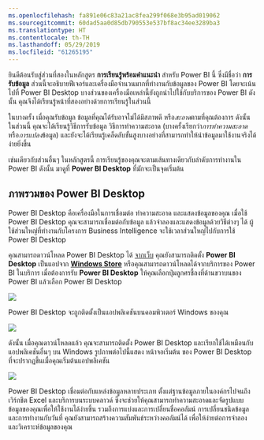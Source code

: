 ```yaml
---
ms.openlocfilehash: fa891e06c83a21ac8fea299f068e3b95ad019062
ms.sourcegitcommit: 60dad5aa0d85db790553e537bf8ac34ee3289ba3
ms.translationtype: HT
ms.contentlocale: th-TH
ms.lasthandoff: 05/29/2019
ms.locfileid: "61265195"
---
```

ยินดีต้อนรับสู่ส่วนที่สองในหลักสูตร **การเรียนรู้พร้อมคำแนะนำ** สำหรับ Power BI นี้ ซึ่งมีชื่อว่า **การรับข้อมูล** ส่วนนี้จะอธิบายฟีเจอร์และเครื่องมือจำนวนมากที่ทำงานกับข้อมูลของ Power BI โดยจะเน้นไปที่ Power BI Desktop บางส่วนของเครื่องมือเหล่านี้ยังถูกนำไปใช้กับบริการของ Power BI ดังนั้น คุณจึงได้เรียนรู้หน้าที่สองอย่างด้วยการเรียนรู้ในส่วนนี้

ในบางครั้ง เมื่อคุณรับข้อมูล ข้อมูลที่คุณได้รับอาจไม่ได้มีสภาพดี หรือ*สะอาด*ตามที่คุณต้องการ ดังนั้น ในส่วนนี้ คุณจะได้เรียนรู้วิธีการรับข้อมูล วิธีการทำความสะอาด (บางครั้งเรียกว่า*การทำความสะอาด*หรือ*การแปลง*ข้อมูล) และยังจะได้เรียนรู้เคล็ดลับขั้นสูงบางอย่างที่สามารถทำให้นำข้อมูลมาใช้งานจริงได้ง่ายยิ่งขึ้น

เช่นเดียวกับส่วนอื่นๆ ในหลักสูตรนี้ การเรียนรู้ของคุณจะตามเส้นทางเดียวกับลำดับการทำงานใน Power BI ดังนั้น มาดูที่ **Power BI Desktop** ที่มักจะเป็นจุดเริ่มต้น

## <a name="an-overview-of-power-bi-desktop"></a>ภาพรวมของ Power BI Desktop
Power BI Desktop คือเครื่องมือในการเชื่อมต่อ ทำความสะอาด และแสดงข้อมูลของคุณ เมื่อใช้ Power BI Desktop คุณจะสามารถเชื่อมต่อกับข้อมูล แล้วจำลองและแสดงข้อมูลด้วยวิธีต่างๆ ได้ ผู้ใช้ส่วนใหญ่ที่ทำงานกับโครงการ Business Intelligence จะใช้เวลาส่วนใหญ่ไปกับการใช้ Power BI Desktop

คุณสามารถดาวน์โหลด Power BI Desktop ได้ [จากเว็บ](http://go.microsoft.com/fwlink/?LinkID=521662) คุณยังสามารถติดตั้ง **Power BI Desktop** เป็นแอปจาก [**Windows Store**](http://aka.ms/pbidesktopstore) หรือคุณสามารถดาวน์โหลดได้จากบริการของ Power BI ในบริการ เมื่อต้องการรับ **Power BI Desktop** ให้คุณเลือกปุ่มลูกศรชี้ลงที่ด้านขวาบนของ Power BI แล้วเลือก Power BI Desktop

![](media/1-1-overview-of-power-bi-desktop/1-1_1.png)

Power BI Desktop จะถูกติดตั้งเป็นแอปพลิเคชันบนคอมพิวเตอร์ Windows ของคุณ

![](media/1-1-overview-of-power-bi-desktop/1-1_2.png)

ดังนั้น เมื่อคุณดาวน์โหลดแล้ว คุณจะสามารถติดตั้ง Power BI Desktop และเรียกใช้ได้เหมือนกับแอปพลิเคชันอื่นๆ บน Windows รูปภาพต่อไปนี้แสดง หน้าจอเริ่มต้น ของ Power BI Desktop ที่จะปรากฏขึ้นเมื่อคุณเริ่มต้นแอปพลิเคชัน

![](media/1-1-overview-of-power-bi-desktop/1-1_3.png)

Power BI Desktop เชื่อมต่อกับแหล่งข้อมูลหลายประเภท ตั้งแต่ฐานข้อมูลภายในองค์กรไปจนถึงเวิร์กชีต Excel และบริการบนระบบคลาวด์ ซึ่งจะช่วยให้คุณสามารถทำความสะอาดและจัดรูปแบบข้อมูลของคุณเพื่อให้ใช้งานได้ง่ายขึ้น รวมถึงการแบ่งและการเปลี่ยนชื่อคอลัมน์ การเปลี่ยนชนิดข้อมูล และการทำงานกับวันที่ คุณยังสามารถสร้างความสัมพันธ์ระหว่างคอลัมน์ได้ เพื่อให้ง่ายต่อการจำลองและวิเคราะห์ข้อมูลของคุณ


